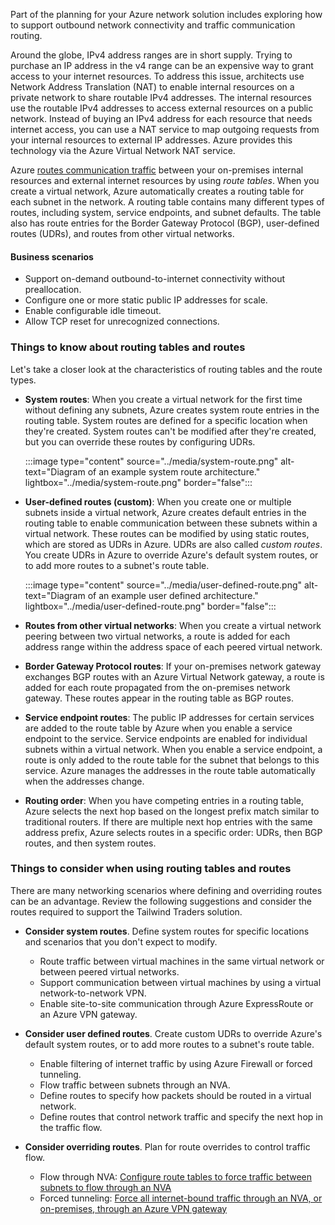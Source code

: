 Part of the planning for your Azure network solution includes exploring how to support outbound network connectivity and traffic communication routing.

Around the globe, IPv4 address ranges are in short supply. Trying to purchase an IP address in the v4 range can be an expensive way to grant access to your internet resources. To address this issue, architects use Network Address Translation (NAT) to enable internal resources on a private network to share routable IPv4 addresses. The internal resources use the routable IPv4 addresses to access external resources on a public network. Instead of buying an IPv4 address for each resource that needs internet access, you can use a NAT service to map outgoing requests from your internal resources to external IP addresses. Azure provides this technology via the Azure Virtual Network NAT service.

Azure [routes communication traffic](/azure/virtual-network/virtual-networks-udr-overview) between your on-premises internal resources and external internet resources by using _route tables_. When you create a virtual network, Azure automatically creates a routing table for each subnet in the network. A routing table contains many different types of routes, including system, service endpoints, and subnet defaults. The table also has route entries for the Border Gateway Protocol (BGP), user-defined routes (UDRs), and routes from other virtual networks.

#### Business scenarios

- Support on-demand outbound-to-internet connectivity without preallocation.
- Configure one or more static public IP addresses for scale.
- Enable configurable idle timeout.
- Allow TCP reset for unrecognized connections.

### Things to know about routing tables and routes

Let's take a closer look at the characteristics of routing tables and the route types.

- **System routes**: When you create a virtual network for the first time without defining any subnets, Azure creates system route entries in the routing table. System routes are defined for a specific location when they're created. System routes can't be modified after they're created, but you can override these routes by configuring UDRs.

   :::image type="content" source="../media/system-route.png" alt-text="Diagram of an example system route architecture." lightbox="../media/system-route.png" border="false":::

- **User-defined routes (custom)**: When you create one or multiple subnets inside a virtual network, Azure creates default entries in the routing table to enable communication between these subnets within a virtual network. These routes can be modified by using static routes, which are stored as UDRs in Azure. UDRs are also called _custom routes_. You create UDRs in Azure to override Azure's default system routes, or to add more routes to a subnet's route table. 

   :::image type="content" source="../media/user-defined-route.png" alt-text="Diagram of an example user defined architecture." lightbox="../media/user-defined-route.png" border="false":::

- **Routes from other virtual networks**: When you create a virtual network peering between two virtual networks, a route is added for each address range within the address space of each peered virtual network.

- **Border Gateway Protocol routes**: If your on-premises network gateway exchanges BGP routes with an Azure Virtual Network gateway, a route is added for each route propagated from the on-premises network gateway. These routes appear in the routing table as BGP routes.

- **Service endpoint routes**: The public IP addresses for certain services are added to the route table by Azure when you enable a service endpoint to the service. Service endpoints are enabled for individual subnets within a virtual network. When you enable a service endpoint, a route is only added to the route table for the subnet that belongs to this service. Azure manages the addresses in the route table automatically when the addresses change.

- **Routing order**: When you have competing entries in a routing table, Azure selects the next hop based on the longest prefix match similar to traditional routers. If there are multiple next hop entries with the same address prefix, Azure selects routes in a specific order: UDRs, then BGP routes, and then system routes.

### Things to consider when using routing tables and routes

There are many networking scenarios where defining and overriding routes can be an advantage. Review the following suggestions and consider the routes required to support the Tailwind Traders solution.

- **Consider system routes**. Define system routes for specific locations and scenarios that you don't expect to modify.
   - Route traffic between virtual machines in the same virtual network or between peered virtual networks.
   - Support communication between virtual machines by using a virtual network-to-network VPN.
   - Enable site-to-site communication through Azure ExpressRoute or an Azure VPN gateway.

- **Consider user defined routes**. Create custom UDRs to override Azure's default system routes, or to add more routes to a subnet's route table.
   - Enable filtering of internet traffic by using Azure Firewall or forced tunneling.
   - Flow traffic between subnets through an NVA.
   - Define routes to specify how packets should be routed in a virtual network.
   - Define routes that control network traffic and specify the next hop in the traffic flow.

- **Consider overriding routes**. Plan for route overrides to control traffic flow.
   - Flow through NVA: [Configure route tables to force traffic between subnets to flow through an NVA](/azure/virtual-network/tutorial-create-route-table-portal)
   - Forced tunneling: [Force all internet-bound traffic through an NVA, or on-premises, through an Azure VPN gateway](/azure/vpn-gateway/vpn-gateway-forced-tunneling-rm)